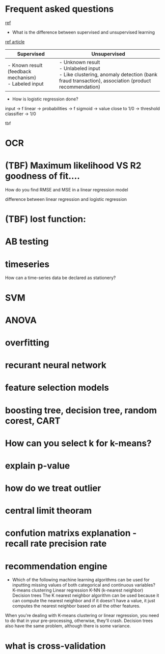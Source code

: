 # Frequent asked questions

[ref](https://www.simplilearn.com/tutorials/data-science-tutorial/data-science-interview-questions)

* What is the difference between supervised and unsupervised learning

[ref article](https://blogs.nvidia.com/blog/2018/08/02/supervised-unsupervised-learning/#:~:text=In%20a%20supervised%20learning%20model,and%20patterns%20on%20its%20own.)

|Supervised |	Unsupervised|
|---|---|
|- Known result (feedback mechanism) <br>- Labeled input|- Unknown result <br>- Unlabeled input <br>- Like clustering, anomaly detection (bank fraud transaction), association (product recommendation) |


	
* How is logistic regression done?

input -> f linear -> probabilities -> f sigmoid -> value close to 1/0 -> threshold classifier -> 1/0


tbf
# OCR
# (TBF) Maximum likelihood VS R2 goodness of fit....
How do you find RMSE and MSE in a linear regression model

difference between linear regression and logistic regression

# (TBF) lost function: 

# AB testing

# timeseries
How can a time-series data be declared as stationery?

# SVM

# ANOVA

# overfitting

# recurant neural network

# feature selection models

# boosting tree, decision tree, random corest, CART

# How can you select k for k-means?

# explain p-value

# how do we treat outlier

# central limit theoram

# confution matrixs explanation - recall rate precision rate

# recommendation engine


* Which of the following machine learning algorithms can be used for inputting missing values of both categorical and continuous variables?
K-means clustering
Linear regression 
K-NN (k-nearest neighbor)
Decision trees 
The K nearest neighbor algorithm can be used because it can 
compute the nearest neighbor and if it doesn't have a value, 
it just computes the nearest neighbor based on all the other features. 

When you're dealing with K-means clustering or linear regression, 
you need to do that in your pre-processing, otherwise, they'll crash. 
Decision trees also have the same problem, although there is some variance.

# what is cross-validation